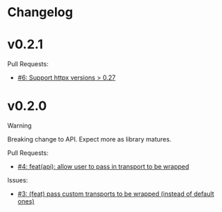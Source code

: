# Changelog

# v0.2.1

Pull Requests:

- [#6: Support httpx versions > 0.27](https://github.com/mharrisb1/httpx-retry/issues/6)

# v0.2.0

> [!WARNING]
> Breaking change to API. Expect more as library matures.

Pull Requests:

- [#4: feat(api): allow user to pass in transport to be wrapped](https://github.com/mharrisb1/httpx-retry/issues/4)

Issues:

- [#3: (feat) pass custom transports to be wrapped (instead of default ones)](https://github.com/mharrisb1/httpx-retry/issues/3)
